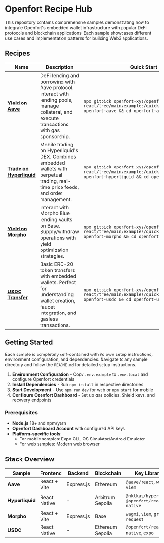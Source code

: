 # Openfort Recipe Hub

This repository contains comprehensive samples demonstrating how to integrate Openfort's embedded wallet infrastructure with popular DeFi protocols and blockchain applications. Each sample showcases different use cases and implementation patterns for building Web3 applications.

## Recipes

| Name | Description | Quick Start |
|------|-------------|-------------|
| **[Yield on Aave](./aave/)** | DeFi lending and borrowing with Aave protocol. Interact with lending pools, manage collateral, and execute transactions with gas sponsorship. | `npx gitpick openfort-xyz/openfort-react/tree/main/examples/quickstarts/aave openfort-aave && cd openfort-aave` |
| **[Trade on Hyperliquid](./hyperliquid/)** | Mobile trading on Hyperliquid's DEX. Combines embedded wallets with perpetual trading, real-time price feeds, and order management. | `npx gitpick openfort-xyz/openfort-react/tree/main/examples/quickstarts/hyperliquid openfort-hyperliquid && cd openfort-hyperliquid` |
| **[Yield on Morpho](./morpho/)** | Interact with Morpho Blue lending vaults on Base. Supply/withdraw operations with yield optimization strategies. | `npx gitpick openfort-xyz/openfort-react/tree/main/examples/quickstarts/morpho openfort-morpho && cd openfort-morpho` |
| **[USDC Transfer](./usdc/)** | Basic ERC-20 token transfers with embedded wallets. Perfect for understanding wallet creation, faucet integration, and gasless transactions. | `npx gitpick openfort-xyz/openfort-react/tree/main/examples/quickstarts/usdc openfort-usdc && cd openfort-usdc` |

## Getting Started

Each sample is completely self-contained with its own setup instructions, environment configuration, and dependencies. Navigate to any sample directory and follow the `README.md` for detailed setup instructions.

1. **Environment Configuration** - Copy `.env.example` to `.env.local` and configure Openfort credentials
2. **Install Dependencies** - Run `npm install` in respective directories
3. **Start Development** - Use `npm run dev` for web or `npm start` for mobile
4. **Configure Openfort Dashboard** - Set up gas policies, Shield keys, and recovery endpoints

### Prerequisites
- **Node.js** 18+ and npm/yarn
- **Openfort Dashboard Account** with configured API keys
- **Platform-specific tools:**
  - For mobile samples: Expo CLI, iOS Simulator/Android Emulator
  - For web samples: Modern web browser

## Stack Overview

| Sample | Frontend | Backend | Blockchain | Key Libraries |
|--------|----------|---------|------------|---------------|
| **Aave** | React + Vite | Express.js | Ethereum | `@aave/react`, `wagmi`, `viem` |
| **Hyperliquid** | React Native | - | Arbitrum Sepolia | `@nktkas/hyperliquid`, `@openfort/react-native` |
| **Morpho** | React + Vite | Express.js | Base | `wagmi`, `viem`, `graphql-request` |
| **USDC** | React Native | - | Ethereum Sepolia | `@openfort/react-native`, `expo` |


